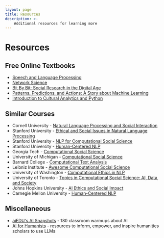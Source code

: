 ```yaml
---
layout: page
title: Resources
description: >-
    Additional resources for learning more
---
```


# Resources

## Free Online Textbooks

* [Speech and Language Processing](https://web.stanford.edu/~jurafsky/slp3/)
* [Network Science](http://networksciencebook.com/)
* [Bit By Bit: Social Research in the Digital Age](https://www.bitbybitbook.com/)
* [Patterns, Predictions, and Actions: A Story about Machine Learning](https://mlstory.org/)
* [Introduction to Cultural Analytics and Python](https://melaniewalsh.github.io/Intro-Cultural-Analytics/welcome)

## Similar Courses

* Cornell University - [Natural Language Processing and Social Interaction](https://www.cs.cornell.edu/courses/cs6742/2019fa/)
* Stanford University - [Ethical and Social Issues in Natural Language Processing](https://web.stanford.edu/class/cs384/)
* Stanford University - [NLP for Computational Social Science](http://web.stanford.edu/class/cs224c/)
* Stanford University - [Human-Centered NLP](http://web.stanford.edu/class/cs329x/)
* Georgia Tech - [Computational Social Science](https://www.cc.gatech.edu/classes/AY2021/cs6471_spring//#schedule)
* University of Michigan - [Computational Social Science](https://um-css.github.io/pages/syllabus.html#syllabus)
* Barnard College - [Computational Text Analysis](http://coms2710.barnard.edu/schedule.html#now)
* Leibniz Institute - [Awesome Computational Social Science](https://github.com/gesiscss/awesome-computational-social-science)
* University of Washington - [Computational Ethics in NLP](https://courses.cs.washington.edu/courses/cse599d1/22wi/)
* University of Toronto - [Topics in Computational Social Science: AI, Data, and Society](http://www.cs.toronto.edu/~ashton/csc2552/)
* Johns Hopkins University - [AI Ethics and Social Impact](http://ai-ethics-601-770.cs.jhu.edu/fa2023/)
* Carnegie Mellon University - [Human-Centered NLP](https://www.cs.cmu.edu/~sherryw/courses/2023s-hcnlp.html)

## Miscellaneous 

* [aiEDU's AI Snapshots](https://docs.google.com/presentation/d/1i3GaqNUIIHoSLTptHu-0TQ4vZGFyEbN2-RWxaGZps-c/edit?usp=sharing) - 180 classroom warmups about AI
* [AI for Humanists](https://www.aiforhumanists.com/) - resources to inform, empower, and inspire humanities scholars to use LLMs
